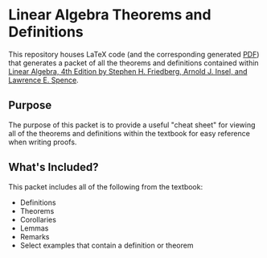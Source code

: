 # Linear Algebra Theorems and Definitions

This repository houses LaTeX code (and the corresponding generated [PDF](./Linear-Algebra-Theorems-and-Definitions.pdf)) 
that generates a packet of all the theorems and definitions contained within 
[Linear Algebra, 4th Edition by Stephen H. Friedberg, Arnold J. Insel, and Lawrence E. Spence](https://a.co/d/6bV9Pbd). 

## Purpose
The purpose of this packet is to provide a useful "cheat sheet" for viewing all of the theorems and definitions within the
textbook for easy reference when writing proofs.

## What's Included?
This packet includes all of the following from the textbook:

* Definitions
* Theorems
* Corollaries
* Lemmas
* Remarks
* Select examples that contain a definition or theorem
